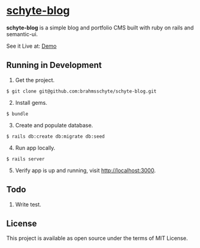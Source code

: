 # [schyte-blog](https://github.com/brahmsschyte/schyte-blog)

**schyte-blog** is a simple blog and portfolio CMS built with ruby on rails and semantic-ui.

See it Live at: [Demo](https://fierce-journey-42946.herokuapp.com/)

Running in Development
-------
 1. Get the project.
  ```console
  $ git clone git@github.com:brahmsschyte/schyte-blog.git
  ```
 2. Install gems.
  ```console
  $ bundle
  ```
 3. Create and populate database.
  ```console
  $ rails db:create db:migrate db:seed
  ```
 4. Run app locally.
  ```console
  $ rails server
  ```
 5. Verify app is up and running, visit [http://localhost:3000](http://localhost:3000).

Todo
-------
 1. Write test.

License
-------
 This project is available as open source under the terms of MIT License.
